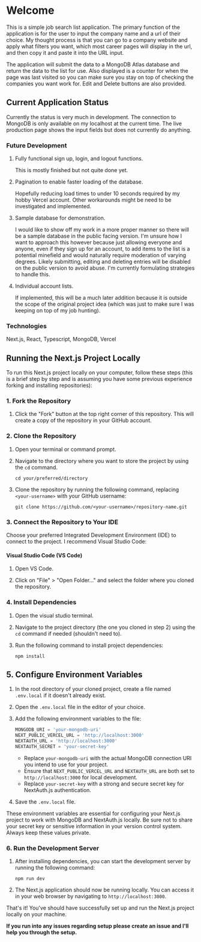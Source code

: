 # Welcome

This is a simple job search list application. The primary function of the application is for the user to input the company name and a url of their choice. My thought process is that you can go to a company website and apply what filters you want, which most career pages will display in the url, and then copy it and paste it into the URL input.

The application will submit the data to a MongoDB Atlas database and return the data to the list for use. Also displayed is a counter for when the page was last visited so you can make sure you stay on top of checking the companies you want work for. Edit and Delete buttons are also provided.

## Current Application Status

Currently the status is very much in development. The connection to MongoDB is only available on my localhost at the current time. The live production page shows the input fields but does not currently do anything.

### Future Development

1. Fully functional sign up, login, and logout functions.

   This is mostly finished but not quite done yet.

1. Pagination to enable faster loading of the database.

   Hopefully reducing load times to under 10 seconds required by my hobby Vercel account. Other workarounds might be need to be investigated and implemented.

1. Sample database for demonstration.

   I would like to show off my work in a more proper manner so there will be a sample database in the public facing version. I'm unsure how I want to approach this however because just allowing everyone and anyone, even if they sign up for an account, to add items to the list is a potential minefield and would naturally require moderation of varying degrees. Likely submitting, editing and deleting entries will be disabled on the public version to avoid abuse. I'm currently formulating strategies to handle this.

1. Individual account lists.

   If implemented, this will be a much later addition because it is outside the scope of the original project idea (which was just to make sure I was keeping on top of my job hunting).

### Technologies

Next.js, React, Typescript, MongoDB, Vercel

## Running the Next.js Project Locally

To run this Next.js project locally on your computer, follow these steps (this is a brief step by step and is assuming you have some previous experience forking and installing repositories):

### 1. Fork the Repository

1. Click the "Fork" button at the top right corner of this repository. This will create a copy of the repository in your GitHub account.

### 2. Clone the Repository

1. Open your terminal or command prompt.

2. Navigate to the directory where you want to store the project by using the `cd` command.

   ```shell
   cd your/preferred/directory
   ```

3. Clone the repository by running the following command, replacing `<your-username>` with your GitHub username:

   ```shell
   git clone https://github.com/<your-username>/repository-name.git
   ```

### 3. Connect the Repository to Your IDE

Choose your preferred Integrated Development Environment (IDE) to connect to the project. I recommend Visual Studio Code:

#### Visual Studio Code (VS Code)

1. Open VS Code.

2. Click on "File" > "Open Folder..." and select the folder where you cloned the repository.

### 4. Install Dependencies

1. Open the visual studio terminal.

2. Navigate to the project directory (the one you cloned in step 2) using the `cd` command if needed (shouldn't need to).

3. Run the following command to install project dependencies:

   ```shell
   npm install
   ```

## 5. Configure Environment Variables

1. In the root directory of your cloned project, create a file named `.env.local` if it doesn't already exist.

2. Open the `.env.local` file in the editor of your choice.

3. Add the following environment variables to the file:

   ```js
   MONGODB_URI = 'your-mongodb-uri'
   NEXT_PUBLIC_VERCEL_URL = 'http://localhost:3000'
   NEXTAUTH_URL = 'http://localhost:3000'
   NEXTAUTH_SECRET = 'your-secret-key'
   ```

   - Replace `your-mongodb-uri` with the actual MongoDB connection URI you intend to use for your project.
   - Ensure that `NEXT_PUBLIC_VERCEL_URL` and `NEXTAUTH_URL` are both set to `http://localhost:3000` for local development.
   - Replace `your-secret-key` with a strong and secure secret key for NextAuth.js authentication.

4. Save the `.env.local` file.

These environment variables are essential for configuring your Next.js project to work with MongoDB and NextAuth.js locally. Be sure not to share your secret key or sensitive information in your version control system. Always keep these values private.

### 6. Run the Development Server

1. After installing dependencies, you can start the development server by running the following command:

   ```shell
   npm run dev
   ```

2. The Next.js application should now be running locally. You can access it in your web browser by navigating to `http://localhost:3000`.

That's it! You've should have successfully set up and run the Next.js project locally on your machine.

**If you run into any issues regarding setup please create an issue and I'll help you through the setup.**
